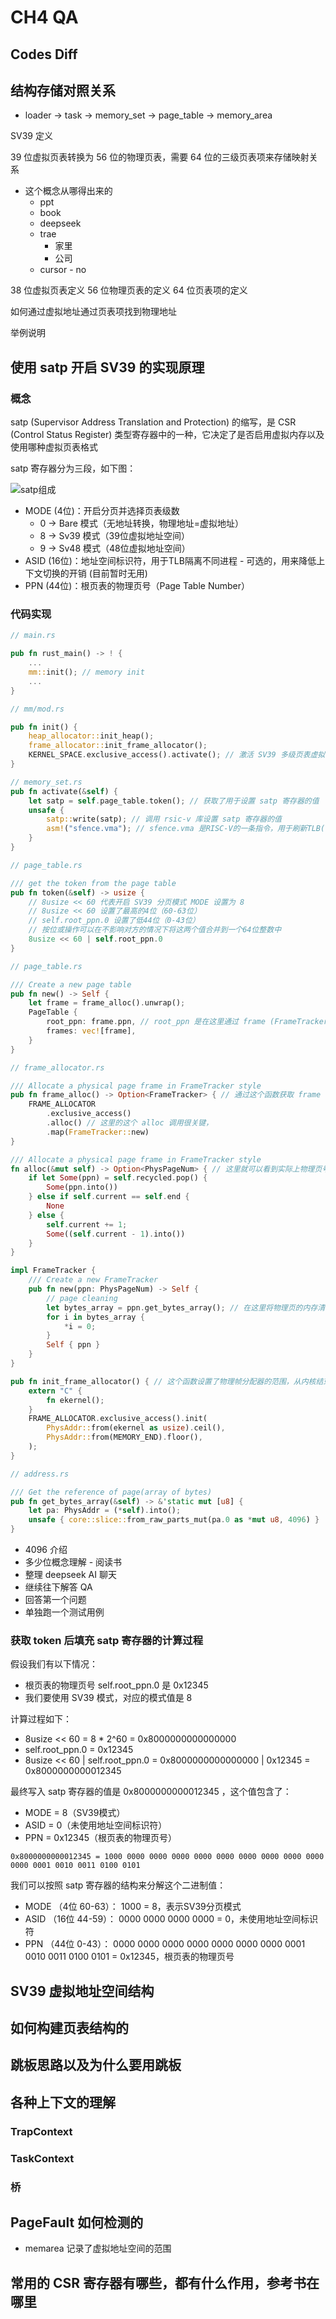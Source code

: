 # CH4 QA

## Codes Diff

## 结构存储对照关系

- loader -> task -> memory_set -> page_table -> memory_area


SV39 定义

39 位虚拟页表转换为 56 位的物理页表，需要 64 位的三级页表项来存储映射关系 
- 这个概念从哪得出来的
  - ppt
  - book
  - deepseek
  - trae
    - 家里
    - 公司
  - cursor - no

38 位虚拟页表定义
56 位物理页表的定义
64 位页表项的定义

如何通过虚拟地址通过页表项找到物理地址

举例说明

## 使用 satp 开启 SV39 的实现原理

### 概念

satp (Supervisor Address Translation and Protection) 的缩写，是 CSR (Control Status Register) 类型寄存器中的一种，它决定了是否启用虚拟内存以及使用哪种虚拟页表格式

satp 寄存器分为三段，如下图：

![satp组成](https://learningos.cn/os-lectures/lec5/figs/satp.png)

- MODE (4位)：开启分页并选择页表级数
    - 0 -> Bare 模式（无地址转换，物理地址=虚拟地址）
    - 8 -> Sv39 模式（39位虚拟地址空间）
    - 9 -> Sv48 模式（48位虚拟地址空间）
- ASID (16位)：地址空间标识符，用于TLB隔离不同进程 - 可选的，用来降低上下文切换的开销 (目前暂时无用)
- PPN (44位)：根页表的物理页号（Page Table Number）

### 代码实现

```rs
// main.rs

pub fn rust_main() -> ! {
    ...
    mm::init(); // memory init
    ...
}
```

```rs
// mm/mod.rs

pub fn init() {
    heap_allocator::init_heap();
    frame_allocator::init_frame_allocator();
    KERNEL_SPACE.exclusive_access().activate(); // 激活 SV39 多级页表虚拟内存管理机制
}
```

```rs
// memory_set.rs
pub fn activate(&self) {
    let satp = self.page_table.token(); // 获取了用于设置 satp 寄存器的值
    unsafe {
        satp::write(satp); // 调用 rsic-v 库设置 satp 寄存器的值
        asm!("sfence.vma"); // sfence.vma 是RISC-V的一条指令，用于刷新TLB(Translation Lookaside Buffer)缓存。当页表发生变化时，需要执行这条指令以确保CPU不会使用过时的地址转换信息。
    }
}
```

```rs
// page_table.rs

/// get the token from the page table
pub fn token(&self) -> usize {
    // 8usize << 60 代表开启 SV39 分页模式 MODE 设置为 8
    // 8usize << 60 设置了最高的4位（60-63位）
    // self.root_ppn.0 设置了低44位（0-43位）
    // 按位或操作可以在不影响对方的情况下将这两个值合并到一个64位整数中
    8usize << 60 | self.root_ppn.0 
}
```

```rs
// page_table.rs

/// Create a new page table
pub fn new() -> Self {
    let frame = frame_alloc().unwrap();
    PageTable {
        root_ppn: frame.ppn, // root_ppn 是在这里通过 frame (FrameTracker) 获取到的
        frames: vec![frame],
    }
}
```

```rs
// frame_allocator.rs

/// Allocate a physical page frame in FrameTracker style
pub fn frame_alloc() -> Option<FrameTracker> { // 通过这个函数获取 frame (FrameTracker)
    FRAME_ALLOCATOR
        .exclusive_access()
        .alloc() // 这里的这个 alloc 调用很关键，
        .map(FrameTracker::new)
}

/// Allocate a physical page frame in FrameTracker style
fn alloc(&mut self) -> Option<PhysPageNum> { // 这里就可以看到实际上物理页号是按照什么规则创建和维护的
    if let Some(ppn) = self.recycled.pop() {
        Some(ppn.into())
    } else if self.current == self.end {
        None
    } else {
        self.current += 1;
        Some((self.current - 1).into())
    }
}

impl FrameTracker {
    /// Create a new FrameTracker
    pub fn new(ppn: PhysPageNum) -> Self {
        // page cleaning
        let bytes_array = ppn.get_bytes_array(); // 在这里将物理页的内存清零
        for i in bytes_array {
            *i = 0;
        }
        Self { ppn }
    }
}

pub fn init_frame_allocator() { // 这个函数设置了物理帧分配器的范围，从内核结束地址 ekernel 到内存结束地址 MEMORY_END
    extern "C" {
        fn ekernel();
    }
    FRAME_ALLOCATOR.exclusive_access().init(
        PhysAddr::from(ekernel as usize).ceil(),
        PhysAddr::from(MEMORY_END).floor(),
    );
}
```

```rs
// address.rs

/// Get the reference of page(array of bytes)
pub fn get_bytes_array(&self) -> &'static mut [u8] {
    let pa: PhysAddr = (*self).into();
    unsafe { core::slice::from_raw_parts_mut(pa.0 as *mut u8, 4096) }
}
```

- 4096 介绍
- 多少位概念理解 - 阅读书
- 整理 deepseek AI 聊天
- 继续往下解答 QA
- 回答第一个问题
- 单独跑一个测试用例

### 获取 token 后填充 satp 寄存器的计算过程

假设我们有以下情况：

- 根页表的物理页号 self.root_ppn.0 是 0x12345
- 我们要使用 SV39 模式，对应的模式值是 8

计算过程如下：

- 8usize << 60 = 8 * 2^60 = 0x8000000000000000
- self.root_ppn.0 = 0x12345
- 8usize << 60 | self.root_ppn.0 = 0x8000000000000000 | 0x12345 = 0x8000000000012345

最终写入 satp 寄存器的值是 0x8000000000012345 ，这个值包含了：

- MODE = 8（SV39模式）
- ASID = 0（未使用地址空间标识符）
- PPN = 0x12345（根页表的物理页号）

```
0x8000000000012345 = 1000 0000 0000 0000 0000 0000 0000 0000 0000 0000 0000 0001 0010 0011 0100 0101
```

我们可以按照 satp 寄存器的结构来分解这个二进制值：

- MODE （4位 60-63）： 1000 = 8，表示SV39分页模式
- ASID （16位 44-59）： 0000 0000 0000 0000 = 0，未使用地址空间标识符
- PPN （44位 0-43）： 0000 0000 0000 0000 0000 0000 0000 0001 0010 0011 0100 0101 = 0x12345，根页表的物理页号

## SV39 虚拟地址空间结构

## 如何构建页表结构的



## 跳板思路以及为什么要用跳板

## 各种上下文的理解

### TrapContext

### TaskContext

### 桥

## PageFault 如何检测的

- memarea 记录了虚拟地址空间的范围

## 常用的 CSR 寄存器有哪些，都有什么作用，参考书在哪里